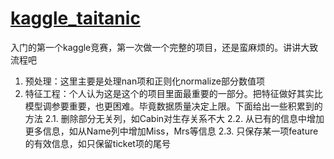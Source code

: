 # [kaggle_taitanic](https://www.kaggle.com/competitions/titanic)
入门的第一个kaggle竞赛，第一次做一个完整的项目，还是蛮麻烦的。讲讲大致流程吧
1. 预处理：这里主要是处理nan项和正则化normalize部分数值项
2. 特征工程：个人认为这是这个的项目里面最重要的一部分。把特征做好其实比模型调参要重要，也更困难。毕竟数据质量决定上限。下面给出一些积累到的方法
   2.1. 删除部分无关列，如Cabin对生存关系不大
   2.2. 从已有的信息中增加更多信息，如从Name列中增加Miss，Mrs等信息
   2.3. 只保存某一项feature的有效信息，如只保留ticket项的尾号
